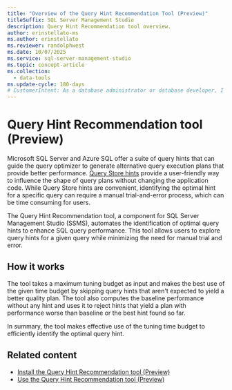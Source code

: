 ```yaml
---
title: "Overview of the Query Hint Recommendation Tool (Preview)"
titleSuffix: SQL Server Management Studio
description: Query Hint Recommendation tool overview.
author: erinstellato-ms
ms.author: erinstellato
ms.reviewer: randolphwest
ms.date: 10/07/2025
ms.service: sql-server-management-studio
ms.topic: concept-article
ms.collection:
  - data-tools
ms.update-cycle: 180-days
# CustomerIntent: As a database administrator or database developer, I want to understand how to use the Query Hint Recommendation Tool.
---
```


# Query Hint Recommendation tool (Preview)

Microsoft SQL Server and Azure SQL offer a suite of query hints that can guide the query optimizer to generate alternative query execution plans that provide better performance. [Query Store hints](/sql/relational-databases/performance/query-store-hints) provide a user-friendly way to influence the shape of query plans without changing the application code. While Query Store hints are convenient, identifying the optimal hint for a specific query can require a manual trial-and-error process, which can be time consuming for users.

The Query Hint Recommendation tool, a component for SQL Server Management Studio (SSMS), automates the identification of optimal query hints to enhance SQL query performance. This tool allows users to explore query hints for a given query while minimizing the need for manual trial and error.

## How it works

The tool takes a maximum tuning budget as input and makes the best use of the given time budget by skipping query hints that aren't expected to yield a better quality plan. The tool also computes the baseline performance without any hint and uses it to reject hints that yield a plan with performance worse than baseline or the best hint found so far.

In summary, the tool makes effective use of the tuning time budget to efficiently identify the optimal query hint.

## Related content

- [Install the Query Hint Recommendation tool (Preview)](hint-tool-install.md)
- [Use the Query Hint Recommendation tool (Preview)](hint-tool-use.md)
